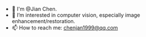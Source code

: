 
- 👋 I'm @Jian Chen.
- 🤔 I’m interested in computer vision, especially image enhancement/restoration.
- 📫 How to reach me: chenjan1999@qq.com
